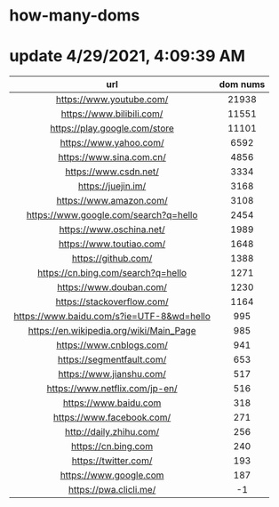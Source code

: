 # how-many-doms

# update 4/29/2021, 4:09:39 AM

url | dom nums
:-: | :-:
https://www.youtube.com/ | 21938
https://www.bilibili.com/ | 11551
https://play.google.com/store | 11101
https://www.yahoo.com/ | 6592
https://www.sina.com.cn/ | 4856
https://www.csdn.net/ | 3334
https://juejin.im/ | 3168
https://www.amazon.com/ | 3108
https://www.google.com/search?q=hello | 2454
https://www.oschina.net/ | 1989
https://www.toutiao.com/ | 1648
https://github.com/ | 1388
https://cn.bing.com/search?q=hello | 1271
https://www.douban.com/ | 1230
https://stackoverflow.com/ | 1164
https://www.baidu.com/s?ie=UTF-8&wd=hello | 995
https://en.wikipedia.org/wiki/Main_Page | 985
https://www.cnblogs.com/ | 941
https://segmentfault.com/ | 653
https://www.jianshu.com/ | 517
https://www.netflix.com/jp-en/ | 516
https://www.baidu.com | 318
https://www.facebook.com/ | 271
http://daily.zhihu.com/ | 256
https://cn.bing.com | 240
https://twitter.com/ | 193
https://www.google.com | 187
https://pwa.clicli.me/ | -1
